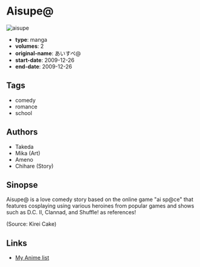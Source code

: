 # Aisupe@

![aisupe](https://cdn.myanimelist.net/images/manga/1/153983.jpg)

-   **type**: manga
-   **volumes**: 2
-   **original-name**: あいすぺ@
-   **start-date**: 2009-12-26
-   **end-date**: 2009-12-26

## Tags

-   comedy
-   romance
-   school

## Authors

-   Takeda
-   Mika (Art)
-   Ameno
-   Chihare (Story)

## Sinopse

Aisupe@ is a love comedy story based on the online game "ai sp@ce" that features cosplaying using various heroines from popular games and shows such as D.C. II, Clannad, and Shuffle! as references!

(Source: Kirei Cake)

## Links

-   [My Anime list](https://myanimelist.net/manga/26081/Aisupe)
